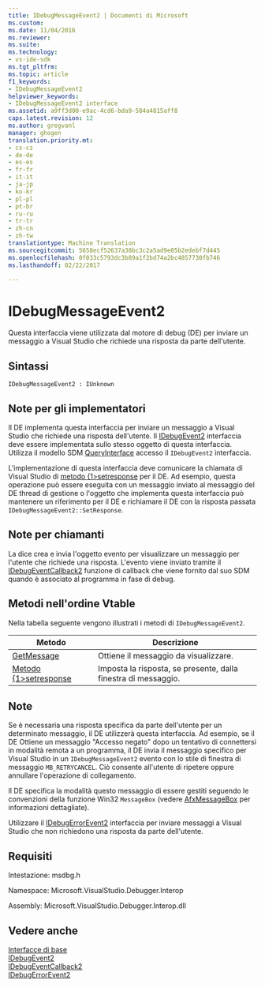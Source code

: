 ```yaml
---
title: IDebugMessageEvent2 | Documenti di Microsoft
ms.custom: 
ms.date: 11/04/2016
ms.reviewer: 
ms.suite: 
ms.technology:
- vs-ide-sdk
ms.tgt_pltfrm: 
ms.topic: article
f1_keywords:
- IDebugMessageEvent2
helpviewer_keywords:
- IDebugMessageEvent2 interface
ms.assetid: a9ff3d00-e9ac-4cd6-bda9-584a4815aff8
caps.latest.revision: 12
ms.author: gregvanl
manager: ghogen
translation.priority.mt:
- cs-cz
- de-de
- es-es
- fr-fr
- it-it
- ja-jp
- ko-kr
- pl-pl
- pt-br
- ru-ru
- tr-tr
- zh-cn
- zh-tw
translationtype: Machine Translation
ms.sourcegitcommit: 5658ecf52637a38bc3c2a5ad9e85b2edebf7d445
ms.openlocfilehash: 0f033c5793dc3b89a1f2bd74a2bc4857730fb746
ms.lasthandoff: 02/22/2017

---
```

# <a name="idebugmessageevent2"></a>IDebugMessageEvent2
Questa interfaccia viene utilizzata dal motore di debug (DE) per inviare un messaggio a Visual Studio che richiede una risposta da parte dell'utente.  
  
## <a name="syntax"></a>Sintassi  
  
```  
IDebugMessageEvent2 : IUnknown  
```  
  
## <a name="notes-for-implementers"></a>Note per gli implementatori  
 Il DE implementa questa interfaccia per inviare un messaggio a Visual Studio che richiede una risposta dell'utente. Il [IDebugEvent2](../../../extensibility/debugger/reference/idebugevent2.md) interfaccia deve essere implementata sullo stesso oggetto di questa interfaccia. Utilizza il modello SDM [QueryInterface](/visual-cpp/atl/queryinterface) accesso il `IDebugEvent2` interfaccia.  
  
 L'implementazione di questa interfaccia deve comunicare la chiamata di Visual Studio di [metodo {1>setresponse](../../../extensibility/debugger/reference/idebugmessageevent2-setresponse.md) per il DE. Ad esempio, questa operazione può essere eseguita con un messaggio inviato al messaggio del DE thread di gestione o l'oggetto che implementa questa interfaccia può mantenere un riferimento per il DE e richiamare il DE con la risposta passata `IDebugMessageEvent2::SetResponse`.  
  
## <a name="notes-for-callers"></a>Note per chiamanti  
 La dice crea e invia l'oggetto evento per visualizzare un messaggio per l'utente che richiede una risposta. L'evento viene inviato tramite il [IDebugEventCallback2](../../../extensibility/debugger/reference/idebugeventcallback2.md) funzione di callback che viene fornito dal suo SDM quando è associato al programma in fase di debug.  
  
## <a name="methods-in-vtable-order"></a>Metodi nell'ordine Vtable  
 Nella tabella seguente vengono illustrati i metodi di `IDebugMessageEvent2`.  
  
|Metodo|Descrizione|  
|------------|-----------------|  
|[GetMessage](../../../extensibility/debugger/reference/idebugmessageevent2-getmessage.md)|Ottiene il messaggio da visualizzare.|  
|[Metodo {1>setresponse](../../../extensibility/debugger/reference/idebugmessageevent2-setresponse.md)|Imposta la risposta, se presente, dalla finestra di messaggio.|  
  
## <a name="remarks"></a>Note  
 Se è necessaria una risposta specifica da parte dell'utente per un determinato messaggio, il DE utilizzerà questa interfaccia. Ad esempio, se il DE Ottiene un messaggio "Accesso negato" dopo un tentativo di connettersi in modalità remota a un programma, il DE invia il messaggio specifico per Visual Studio in un `IDebugMessageEvent2` evento con lo stile di finestra di messaggio `MB_RETRYCANCEL`. Ciò consente all'utente di ripetere oppure annullare l'operazione di collegamento.  
  
 Il DE specifica la modalità questo messaggio di essere gestiti seguendo le convenzioni della funzione Win32 `MessageBox` (vedere [AfxMessageBox](http://msdn.microsoft.com/Library/d66d0328-cdcc-48f6-96a4-badf089099c8) per informazioni dettagliate).  
  
 Utilizzare il [IDebugErrorEvent2](../../../extensibility/debugger/reference/idebugerrorevent2.md) interfaccia per inviare messaggi a Visual Studio che non richiedono una risposta da parte dell'utente.  
  
## <a name="requirements"></a>Requisiti  
 Intestazione: msdbg.h  
  
 Namespace: Microsoft.VisualStudio.Debugger.Interop  
  
 Assembly: Microsoft.VisualStudio.Debugger.Interop.dll  
  
## <a name="see-also"></a>Vedere anche  
 [Interfacce di base](../../../extensibility/debugger/reference/core-interfaces.md)   
 [IDebugEvent2](../../../extensibility/debugger/reference/idebugevent2.md)   
 [IDebugEventCallback2](../../../extensibility/debugger/reference/idebugeventcallback2.md)   
 [IDebugErrorEvent2](../../../extensibility/debugger/reference/idebugerrorevent2.md)
